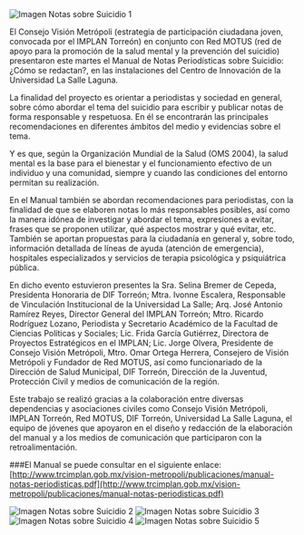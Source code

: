 
<img class="img-responsive" src="2022-04-05-comunicado-notas-suicidio/ima01.jpg" alt="Imagen Notas sobre Suicidio 1">

El Consejo Visión Metrópoli (estrategia de participación ciudadana joven, convocada por el IMPLAN Torreón) en conjunto con Red MOTUS (red de apoyo para la promoción de la salud mental y la prevención del suicidio) presentaron este martes el Manual de Notas Periodísticas sobre Suicidio: ¿Cómo se redactan?, en las instalaciones del Centro de Innovación de la Universidad La Salle Laguna.

La finalidad del proyecto es orientar a periodistas y sociedad en general, sobre cómo abordar el tema del suicidio para escribir y publicar notas de forma responsable y respetuosa. En él se encontrarán las principales recomendaciones en diferentes ámbitos del medio y evidencias sobre el tema.

Y es que, según la Organización Mundial de la Salud (OMS 2004), la salud mental es la base para el bienestar y el funcionamiento efectivo de un individuo y una comunidad, siempre y cuando las condiciones del entorno permitan su realización.

En el Manual también se abordan recomendaciones para periodistas, con la finalidad de que se elaboren notas lo más responsables posibles, así como la manera idónea de investigar y abordar el tema, expresiones a evitar, frases que se proponen utilizar, qué aspectos mostrar y qué evitar, etc. También se aportan propuestas para la ciudadanía en general y, sobre todo, información detallada de líneas de ayuda (atención de emergencia), hospitales especializados y servicios de terapia psicológica y psiquiátrica pública.

En dicho evento estuvieron presentes la Sra. Selina Bremer de Cepeda, Presidenta Honoraria de DIF Torreón; Mtra. Ivonne Escalera, Responsable de Vinculación Institucional de la Universidad La Salle; Arq. José Antonio Ramírez Reyes, Director General del IMPLAN Torreón; Mtro. Ricardo Rodríguez Lozano, Periodista y Secretario Académico de la Facultad de Ciencias Políticas y Sociales; Lic. Frida García Gutiérrez, Directora de Proyectos Estratégicos en el IMPLAN; Lic. Jorge Olvera, Presidente de Consejo Visión Metrópoli, Mtro. Omar Ortega Herrera, Consejero de Visión Metrópoli y Fundador de Red MOTUS, así como funcionariado de la Dirección de Salud Municipal, DIF Torreón, Dirección de la Juventud, Protección Civil y medios de comunicación de la región.

Este trabajo se realizó gracias a la colaboración entre diversas dependencias y asociaciones civiles como Consejo Visión Metrópoli, IMPLAN Torreón, Red MOTUS, DIF Torreón, Universidad La Salle Laguna, el equipo de jóvenes que apoyaron en el diseño y redacción de la elaboración del manual y a los medios de comunicación que participaron con la retroalimentación.

###El Manual se puede consultar en el siguiente enlace: [http://www.trcimplan.gob.mx/vision-metropoli/publicaciones/manual-notas-periodisticas.pdf](http://www.trcimplan.gob.mx/vision-metropoli/publicaciones/manual-notas-periodisticas.pdf)

<img class="img-responsive" src="2022-04-05-comunicado-notas-suicidio/ima02.jpg" alt="Imagen Notas sobre Suicidio 2">

<img class="img-responsive" src="2022-04-05-comunicado-notas-suicidio/ima03.jpg" alt="Imagen Notas sobre Suicidio 3">

<img class="img-responsive" src="2022-04-05-comunicado-notas-suicidio/ima04.jpg" alt="Imagen Notas sobre Suicidio 4">

<img class="img-responsive" src="2022-04-05-comunicado-notas-suicidio/ima05.jpg" alt="Imagen Notas sobre Suicidio 5">
